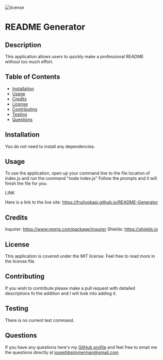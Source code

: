 ![license](https://img.shields.io/badge/license-MIT-43deaa)

# README Generator

## Description
This application allows users to quickly make a professional README without too much effort.

## Table of Contents

- [Installation](#installation)
- [Usage](#usage)
- [Credits](#credits)
- [License](#license)
- [Contributing](#contributing)
- [Testing](#testing)
- [Questions](#questions)

## Installation

You do not need to install any dependencies.

## Usage

To use the application, open up your command line to the file location of index.js and run the command "node index.js" Follow the prompts and it will finish the file for you.

LINK

Here is a link to the live site: https://fruityokapi.github.io/README-Generator

<!-- Here is a slot to put in screenshots -->




## Credits 

Inquirer: https://www.npmjs.com/package/inquirer
Shields: https://shields.io

## License

This application is covered under the MIT license. Feel free to read more in the license file.

## Contributing

If you wish to contribute please make a pull request with detailed descriptions fo the addition and I will look into adding it.

## Testing

There is no current test command. 

## Questions

If you have any questions here's my [GitHub profile](https://github.com/FruityOkapi) and feel free to email me the questions directly at josephbsimmerman@gmail.com